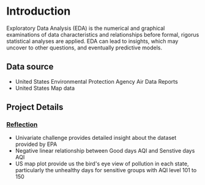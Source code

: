 # Introduction
Exploratory Data Analysis (EDA) is the numerical and graphical examinations of data characteristics and relationships before formal, rigorus statistical analyses are applied. EDA can lead to insights, which may uncover to other questions, and eventually predictive models.

## Data source
* United States Environmental Protection Agency Air Data Reports
* United States Map data

## Project Details
### [Reflection](https://rpubs.com/velsarav/389546)
* Univariate challenge provides detailed insight about the dataset provided by EPA
* Negative linear relationship between Good days AQI and Senstive days AQI
* US map plot provide us the bird's eye view of pollution in each state, particularly the unhealthy days for sensitive groups with AQI level 101 to 150